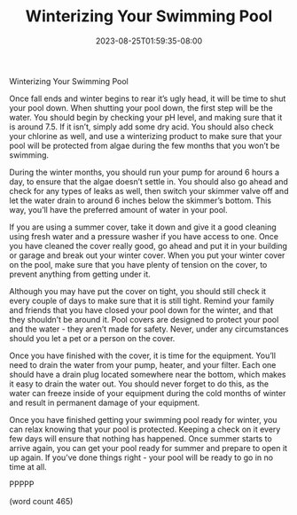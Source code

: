 ﻿---
title: "Winterizing Your Swimming Pool"
date: 2023-08-25T01:59:35-08:00
description: "Swimming-Pools Tips for Web Success"
featured_image: "/images/Swimming-Pools.jpg"
tags: ["Swimming Pools"]
---

Winterizing Your Swimming Pool

Once fall ends and winter begins to rear it’s ugly head, it will be time to shut your pool down.  When shutting your pool down, the first step will be the water.  You should begin by checking your pH level, and making sure that it is around 7.5.  If it isn’t, simply add some dry acid.  You should also check your chlorine as well, and use a winterizing product to make sure that your pool will be protected from algae during the few months that you won’t be swimming.

During the winter months, you should run your pump for around 6 hours a day, to ensure that the algae doesn’t settle in.  You should also go ahead and check for any types of leaks as well, then switch your skimmer valve off and let the water drain to around 6 inches below the skimmer’s bottom.  This way, you’ll have the preferred amount of water in your pool.

If you are using a summer cover, take it down and give it a good cleaning using fresh water and a pressure washer if you have access to one.  Once you have cleaned the cover really good, go ahead and put it in your building or garage and break out your winter cover.  When you put your winter cover on the pool, make sure that you have plenty of tension on the cover, to prevent anything from getting under it.

Although you may have put the cover on tight, you should still check it every couple of days to make sure that it is still tight.  Remind your family and friends that you have closed your pool down for the winter, and that they shouldn’t be around it.  Pool covers are designed to protect your pool and the water - they aren’t made for safety.  Never, under any circumstances should you let a pet or a person on the cover. 

Once you have finished with the cover, it is time for the equipment.  You’ll need to drain the water from your pump, heater, and your filter.  Each one should have a drain plug located somewhere near the bottom, which makes it easy to drain the water out.  You should never forget to do this, as the water can freeze inside of your equipment during the cold months of winter and result in permanent damage of your equipment.

Once you have finished getting your swimming pool ready for winter, you can relax knowing that your pool is protected.  Keeping a check on it every few days will ensure that nothing has happened.  Once summer starts to arrive again, you can get your pool ready for summer and prepare to open it up again.  If you’ve done things right - your pool will be ready to go in no time at all.

PPPPP

(word count 465)
